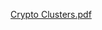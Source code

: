 [Crypto Clusters.pdf](https://github.com/mel518/Unsupervised-Learning---Crypto-Clusters/files/8695567/Crypto.Clusters.pdf)
